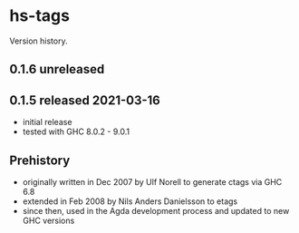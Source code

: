 # hs-tags

Version history.

## 0.1.6 unreleased

## 0.1.5 released 2021-03-16

- initial release
- tested with GHC 8.0.2 - 9.0.1

## Prehistory

- originally written in Dec 2007 by Ulf Norell to generate ctags via GHC 6.8
- extended in Feb 2008 by Nils Anders Danielsson to etags
- since then, used in the Agda development process and updated to new GHC versions
